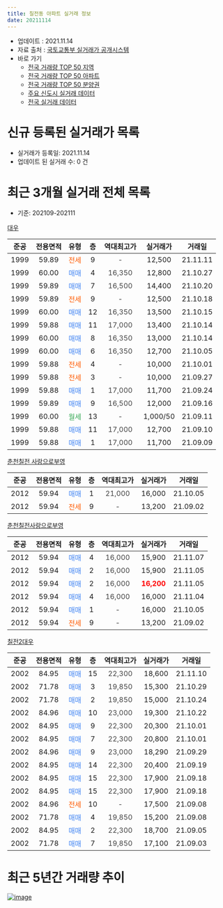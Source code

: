 ```yaml
---
title: 칠전동 아파트 실거래 정보
date: 20211114
---
```


* 업데이트 : 2021.11.14
* 자료 출처 : [국토교통부 실거래가 공개시스템](http://rt.molit.go.kr)
* 바로 가기
    * [전국 거래량 TOP 50 지역](https://apt-info.github.io/apt-trade-info/tr)
    * [전국 거래량 TOP 50 아파트](https://apt-info.github.io/apt-trade-info/ta)
    * [전국 거래량 TOP 50 분양권](https://apt-info.github.io/apt-trade-info/tb)
    * [주요 신도시 실거래 데이터](https://apt-info.github.io/apt-trade-info/newtown)
    * [전국 실거래 데이터](https://apt-info.github.io/apt-trade-info/all)



<script async src="https://pagead2.googlesyndication.com/pagead/js/adsbygoogle.js"></script>
<!-- 기본광고 -->
<ins class="adsbygoogle"
     style="display:block"
     data-ad-client="ca-pub-1142216861245946"
     data-ad-slot="4805727019"
     data-ad-format="auto"
     data-full-width-responsive="true"></ins>
<script>
     (adsbygoogle = window.adsbygoogle || []).push({});
</script>


# 신규 등록된 실거래가 목록

* 실거래가 등록일: 2021.11.14
* 업데이트 된 실거래 수: 0 건




<script async src="https://pagead2.googlesyndication.com/pagead/js/adsbygoogle.js"></script>
<!-- 기본광고 -->
<ins class="adsbygoogle"
     style="display:block"
     data-ad-client="ca-pub-1142216861245946"
     data-ad-slot="4805727019"
     data-ad-format="auto"
     data-full-width-responsive="true"></ins>
<script>
     (adsbygoogle = window.adsbygoogle || []).push({});
</script>


# 최근 3개월 실거래 전체 목록
* 기준: 202109-202111


[대우](https://search.naver.com/search.naver?query=%EB%8C%80%EC%9A%B0)

|준공|전용면적|유형|층|역대최고가|실거래가|거래일|
|:---:|:---:|:---:|:---:|:---:|:---:|:---:|
|1999|59.89|<span style="color:#FF5A00">전세</span>|9|<span style="color:#444444">-</span>|12,500|21.11.11|
|1999|60.00|<span style="color:#4285F3">매매</span>|4|<span style="color:#444444">16,350</span>|12,800|21.10.27|
|1999|59.89|<span style="color:#4285F3">매매</span>|7|<span style="color:#444444">16,500</span>|14,400|21.10.20|
|1999|59.89|<span style="color:#FF5A00">전세</span>|9|<span style="color:#444444">-</span>|12,500|21.10.18|
|1999|60.00|<span style="color:#4285F3">매매</span>|12|<span style="color:#444444">16,350</span>|13,500|21.10.15|
|1999|59.88|<span style="color:#4285F3">매매</span>|11|<span style="color:#444444">17,000</span>|13,400|21.10.14|
|1999|60.00|<span style="color:#4285F3">매매</span>|8|<span style="color:#444444">16,350</span>|13,000|21.10.14|
|1999|60.00|<span style="color:#4285F3">매매</span>|6|<span style="color:#444444">16,350</span>|12,700|21.10.05|
|1999|59.88|<span style="color:#FF5A00">전세</span>|4|<span style="color:#444444">-</span>|10,000|21.10.01|
|1999|59.88|<span style="color:#FF5A00">전세</span>|3|<span style="color:#444444">-</span>|10,000|21.09.27|
|1999|59.88|<span style="color:#4285F3">매매</span>|1|<span style="color:#444444">17,000</span>|11,700|21.09.24|
|1999|59.89|<span style="color:#4285F3">매매</span>|9|<span style="color:#444444">16,500</span>|12,000|21.09.16|
|1999|60.00|<span style="color:#34A853">월세</span>|13|<span style="color:#444444">-</span>|1,000/50|21.09.11|
|1999|59.88|<span style="color:#4285F3">매매</span>|11|<span style="color:#444444">17,000</span>|12,700|21.09.10|
|1999|59.88|<span style="color:#4285F3">매매</span>|1|<span style="color:#444444">17,000</span>|11,700|21.09.09|

[춘천칠전 사랑으로부영](https://search.naver.com/search.naver?query=%EC%B6%98%EC%B2%9C%EC%B9%A0%EC%A0%84+%EC%82%AC%EB%9E%91%EC%9C%BC%EB%A1%9C%EB%B6%80%EC%98%81)

|준공|전용면적|유형|층|역대최고가|실거래가|거래일|
|:---:|:---:|:---:|:---:|:---:|:---:|:---:|
|2012|59.94|<span style="color:#4285F3">매매</span>|1|<span style="color:#444444">21,000</span>|16,000|21.10.05|
|2012|59.94|<span style="color:#FF5A00">전세</span>|9|<span style="color:#444444">-</span>|13,200|21.09.02|

[춘천칠전사랑으로부영](https://search.naver.com/search.naver?query=%EC%B6%98%EC%B2%9C%EC%B9%A0%EC%A0%84%EC%82%AC%EB%9E%91%EC%9C%BC%EB%A1%9C%EB%B6%80%EC%98%81)

|준공|전용면적|유형|층|역대최고가|실거래가|거래일|
|:---:|:---:|:---:|:---:|:---:|:---:|:---:|
|2012|59.94|<span style="color:#4285F3">매매</span>|4|<span style="color:#444444">16,000</span>|15,900|21.11.07|
|2012|59.94|<span style="color:#4285F3">매매</span>|2|<span style="color:#444444">16,000</span>|15,900|21.11.05|
|2012|59.94|<span style="color:#4285F3">매매</span>|2|<span style="color:#444444">16,000</span>|<b><span style="color:#FF0000">16,200</span></b>|21.11.05|
|2012|59.94|<span style="color:#4285F3">매매</span>|4|<span style="color:#444444">16,000</span>|16,000|21.11.04|
|2012|59.94|<span style="color:#4285F3">매매</span>|1|<span style="color:#444444">-</span>|16,000|21.10.05|
|2012|59.94|<span style="color:#FF5A00">전세</span>|9|<span style="color:#444444">-</span>|13,200|21.09.02|

[칠전2대우](https://search.naver.com/search.naver?query=%EC%B9%A0%EC%A0%842%EB%8C%80%EC%9A%B0)

|준공|전용면적|유형|층|역대최고가|실거래가|거래일|
|:---:|:---:|:---:|:---:|:---:|:---:|:---:|
|2002|84.95|<span style="color:#4285F3">매매</span>|15|<span style="color:#444444">22,300</span>|18,600|21.11.10|
|2002|71.78|<span style="color:#4285F3">매매</span>|3|<span style="color:#444444">19,850</span>|15,300|21.10.29|
|2002|71.78|<span style="color:#4285F3">매매</span>|2|<span style="color:#444444">19,850</span>|15,000|21.10.24|
|2002|84.96|<span style="color:#4285F3">매매</span>|10|<span style="color:#444444">23,000</span>|19,300|21.10.22|
|2002|84.95|<span style="color:#4285F3">매매</span>|9|<span style="color:#444444">22,300</span>|20,300|21.10.01|
|2002|84.95|<span style="color:#4285F3">매매</span>|7|<span style="color:#444444">22,300</span>|20,800|21.10.01|
|2002|84.96|<span style="color:#4285F3">매매</span>|9|<span style="color:#444444">23,000</span>|18,290|21.09.29|
|2002|84.95|<span style="color:#4285F3">매매</span>|14|<span style="color:#444444">22,300</span>|20,400|21.09.19|
|2002|84.95|<span style="color:#4285F3">매매</span>|15|<span style="color:#444444">22,300</span>|17,900|21.09.18|
|2002|84.95|<span style="color:#4285F3">매매</span>|15|<span style="color:#444444">22,300</span>|17,900|21.09.18|
|2002|84.96|<span style="color:#FF5A00">전세</span>|10|<span style="color:#444444">-</span>|17,500|21.09.08|
|2002|71.78|<span style="color:#4285F3">매매</span>|4|<span style="color:#444444">19,850</span>|15,200|21.09.08|
|2002|84.95|<span style="color:#4285F3">매매</span>|2|<span style="color:#444444">22,300</span>|18,700|21.09.05|
|2002|71.78|<span style="color:#4285F3">매매</span>|7|<span style="color:#444444">19,850</span>|17,100|21.09.03|



<script async src="https://pagead2.googlesyndication.com/pagead/js/adsbygoogle.js"></script>
<!-- 기본광고 -->
<ins class="adsbygoogle"
     style="display:block"
     data-ad-client="ca-pub-1142216861245946"
     data-ad-slot="4805727019"
     data-ad-format="auto"
     data-full-width-responsive="true"></ins>
<script>
     (adsbygoogle = window.adsbygoogle || []).push({});
</script>


# 최근 5년간 거래량 추이


<div style="width:100%;">
    <canvas id="deal_progress" height="200"></canvas>
</div>

<script>
new Chart(document.getElementById("deal_progress"), {
    type: 'line',
    data: {
        labels: ['16.01','16.02','16.03','16.04','16.05','16.06','16.07','16.08','16.09','16.10','16.11','16.12','17.01','17.02','17.03','17.04','17.05','17.06','17.07','17.08','17.09','17.10','17.11','17.12','18.01','18.02','18.03','18.04','18.05','18.06','18.07','18.08','18.09','18.10','18.11','18.12','19.01','19.02','19.03','19.04','19.05','19.06','19.07','19.08','19.09','19.10','19.11','19.12','20.01','20.02','20.03','20.04','20.05','20.06','20.07','20.08','20.09','20.10','20.11','20.12','21.01','21.02','21.03','21.04','21.05','21.06','21.07','21.08','21.09','21.10','21.11'],
        datasets: [{
            label: '매매/분양권',
            data: [6,15,10,11,18,8,9,8,6,7,31,7,7,11,5,8,6,5,9,8,1,5,3,7,8,7,3,4,3,4,6,6,5,4,2,7,3,0,2,4,2,4,2,6,2,3,7,3,4,1,9,8,10,9,7,11,7,11,14,5,7,9,9,5,9,16,16,9,11,13,5],
            borderColor: "rgba(66, 133, 243, 1)",
            backgroundColor: "rgba(66, 133, 243, 0.05)",
            borderWidth: 1,
            pointRadius: 0,
            fill: false,
            lineTension: 0
        },{
            label: '전/월세',
            data: [9,12,14,14,12,7,3,4,6,4,7,13,8,8,2,6,6,4,3,11,10,6,8,17,14,16,13,14,9,6,8,1,5,7,6,5,11,7,1,4,6,2,8,7,7,10,2,6,11,13,12,11,8,7,9,5,9,11,8,8,11,7,5,4,3,2,5,3,5,2,1],
            borderColor: "rgba(255, 90, 0, 1)",
            backgroundColor: "rgba(255, 90, 0, 0.05)",
            borderWidth: 1,
            pointRadius: 0,
            fill: false,
            lineTension: 0
        },{
            label: '합계',
            data: [15,27,24,25,30,15,12,12,12,11,38,20,15,19,7,14,12,9,12,19,11,11,11,24,22,23,16,18,12,10,14,7,10,11,8,12,14,7,3,8,8,6,10,13,9,13,9,9,15,14,21,19,18,16,16,16,16,22,22,13,18,16,14,9,12,18,21,12,16,15,6],
            borderColor: "rgba(0, 0, 0, 1)",
            backgroundColor: "rgba(0, 0, 0, 0.03)",
            borderWidth: 0.1,
            pointRadius: 0,
            fill: true,
            lineTension: 0
        }
        ]
    },
    options: {
        responsive: true,
        title: {
            display: false
        },
        tooltips: {
            mode: 'index',
            intersect: false
        },
        hover: {
            mode: 'nearest',
            intersect: true
        },
        scales: {
            xAxes: [{
                display: true,
                scaleLabel: {
                    display: true,
                    labelString: '년/월'
                }
            }],
            yAxes: [{
                display: true,
                ticks: {
                    suggestedMin: 0,
                },
                scaleLabel: {
                    display: true,
                    labelString: '실거래 수'
                }
            }]
        }
    }
});

</script>


[![image](https://apt-info.github.io/images/2020-01-03-apt-trade-info/1024x500.png)](https://play.google.com/store/apps/details?id=com.aptinfo.apttradeinfo)

